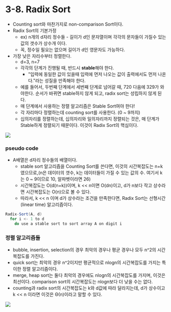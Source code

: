 # 3-8. Radix Sort

* Counting sort와 마찬가지로 non-comparison Sort이다.
* Radix Sort의 기본가정
  * ex) n개의 d자리 정수들 - 길이가 d인 문자열이며 각각의 문자들이 가질수 있는 값의 갯수가 상수개 이다.
  * 꼭, 정수일 필요는 없으며 길이가 d인 영문자도 가능하다.
* 가장 낮은 자리수부터 정렬한다.
  * d=3, n=7
  * 각각의 단계가 진행될 때, 반드시 **stable**해야 한다.
    * "입력에 동일한 값이 있을때 입력에 먼저 나오는 값이 출력에서도 먼저 나온다."라는 성질을 만족해야 한다.
  * 예를 들어서, 두번째 단계에서 세번째 단계로 넘어갈 때, 720 다음에 329가 와야한다. 순서가 바뀌면 stable하지 않게 되고, radix sort는 성립하지 않게 된다.
  * 매 단계에서 사용하는 정렬 알고리즘은 Stable Sort여야 한다!
  * 각 자리마다 정렬하는데 counting sort를 사용한다. (0 ~ 9까지)
  * 십의자리를 정렬하는데, 십의자리와 일의자리까지 정렬되는 것은, 매 단계가 Stable하게 정렬되기 때문이다. 이것이 Radix Sort의 핵심이다.

![](https://github.com/namjunemy/TIL/blob/master/Algorithm/img/radix_sort_01.png?raw=true)

### pseudo code

* A배열은 d자리 정수들의 배열이다.
  * stable sort 알고리즘을 Counting Sort를 쓴다면, 이것의 시간복잡도는 n+k였으므로,(n은 데이터의 갯수, k는 데이터들이 가질 수 있는 값의 수. 여기서 k는 0 ~ 9이므로 10, 알파벳이라면 26)
  * 시간복잡도는 O(d(n+k))이며, k << n이면 O(dn)이고, d가 n보다 작고 상수라면 시간복잡도는 O(n)으로 볼 수 있다.
  * 따라서, k << n 이며 d가 상수라는 조건을 만족한다면, Radix Sort는 선형시간(linear time) 알고리즘이다.

```java
Radix-Sort(A, d)
  for i <- 1 to d
    do use a stable sort to sort array A on digit i
```

  

### 정렬 알고리즘들

* bubble, insertion, selection의 경우 최악의 경우나 평균 경우나 모두 n^2의 시간복잡도를 가진다.
* quick sort는 최악의 경우 n^2이지만 평균적으로 nlogn의 시간복잡도를 가지는 특이한 정렬 알고리즘이다.
* merge, heap sort는 둘다 최악의 경우에도 nlogn의 시간복잡도를 가지며, 이것은 최선이다. comparison sort의 시간복잡도는 nlogn보다 더 낮을 수는 없다.
* counting과 radix sort의 시간복잡도는 k와 d값에 따라 달라지는데, d가 상수이고 k << n 이라면 이것은 Θ(n)이라고 말할 수 있다.

![](https://github.com/namjunemy/TIL/blob/master/Algorithm/img/radix_sort_02.png?raw=true)

